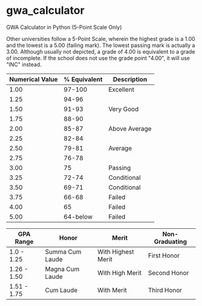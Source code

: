 # gwa_calculator
GWA Calculator in Python (5-Point Scale Only)

Other universities follow a 5-Point Scale, wherein the highest grade is a 1.00 and the lowest is a 5.00 (failing mark). 
The lowest passing mark is actually a 3.00. 
Although usually not depicted, a grade of 4.00 is equivalent to a grade of incomplete. 
If the school does not use the grade point "4.00", it will use "INC" instead.
 
| Numerical Value | % Equivalent | Description    |            
|-----------------|--------------|----------------|           
| 1.00            | 97-100       | Excellent      |           
| 1.25            | 94-96        |                |           
| 1.50            | 91-93        | Very Good      |   
| 1.75            | 88-90        |                |
| 2.00            | 85-87        | Above Average  |
| 2.25            | 82-84        |                |
| 2.50            | 79-81        | Average        |
| 2.75            | 76-78        |                |
| 3.00            | 75           | Passing        |
| 3.25            | 72-74        | Conditional    |
| 3.50            | 69-71        | Conditional    |
| 3.75            | 66-68        | Failed         |
| 4.00            | 65           | Failed         |
| 5.00            | 64-below     | Failed         |

| GPA Range    | Honor              | Merit              | Non-Graduating |
|--------------|--------------------|--------------------|----------------|
| 1.0 - 1.25   | Summa Cum Laude    | With Highest Merit | First Honor    |
| 1.26 - 1.50  | Magna Cum Laude    | With High Merit    | Second Honor   |
| 1.51 - 1.75  | Cum Laude          | With Merit         | Third Honor    |


